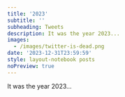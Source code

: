 ```yaml
---
title: '2023'
subtitle: ''
subheading: Tweets
description: It was the year 2023...
images:
  - /images/twitter-is-dead.png
date: '2023-12-31T23:59:59'
style: layout-notebook posts
noPreview: true
---
```

It was the year 2023...
